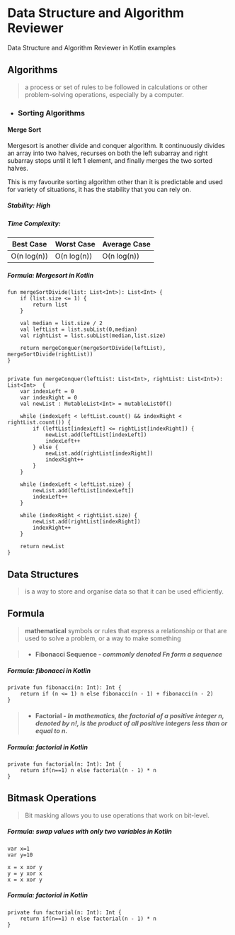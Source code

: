 
# Data Structure and Algorithm Reviewer
Data Structure and Algorithm Reviewer in Kotlin examples

## Algorithms
> a process or set of rules to be followed in calculations or other problem-solving operations, especially by a computer.
> 

 - ### Sorting Algorithms
#### Merge Sort
Mergesort is another divide and conquer algorithm. It continuously divides an array into two halves, recurses on both the left subarray and right subarray stops until it left 1 element, and finally merges the two sorted halves.

This is my favourite sorting algorithm other than it is predictable and used for variety of situations, it has the stability that you can rely on.



##### Stability: High
##### Time Complexity:
|  Best Case|  Worst Case|Average Case|
|--|--|--|
|  O(n log(n)) |  O(n log(n)) |	O(n log(n))|

##### Formula: Mergesort in Kotlin

    fun mergeSortDivide(list: List<Int>): List<Int> {
        if (list.size <= 1) {
            return list
        }

        val median = list.size / 2
        val leftList = list.subList(0,median)
        val rightList = list.subList(median,list.size)

        return mergeConquer(mergeSortDivide(leftList), mergeSortDivide(rightList))
    }


    private fun mergeConquer(leftList: List<Int>, rightList: List<Int>): List<Int>  {
        var indexLeft = 0
        var indexRight = 0
        val newList : MutableList<Int> = mutableListOf()

        while (indexLeft < leftList.count() && indexRight < rightList.count()) {
            if (leftList[indexLeft] <= rightList[indexRight]) {
                newList.add(leftList[indexLeft])
                indexLeft++
            } else {
                newList.add(rightList[indexRight])
                indexRight++
            }
        }

        while (indexLeft < leftList.size) {
            newList.add(leftList[indexLeft])
            indexLeft++
        }

        while (indexRight < rightList.size) {
            newList.add(rightList[indexRight])
            indexRight++
        }

        return newList
    }



## Data Structures
> is a way to store and organise data so that it can be used efficiently.



## Formula
> **mathematical** symbols or rules that express a relationship or that are used to solve a problem, or a way to make something

>  - #### **Fibonacci Sequence** - *commonly denoted Fn form a sequence*
##### Formula: fibonacci in Kotlin
   
    private fun fibonacci(n: Int): Int {  
	    return if (n <= 1) n else fibonacci(n - 1) + fibonacci(n - 2)  
    }
>  - #### **Factorial** - *In mathematics, the **factorial** of a positive integer n, denoted by n!, is the product of all positive integers less than or equal to n.*
##### Formula: factorial in Kotlin
   
    private fun factorial(n: Int): Int {  
	    return if(n==1) n else factorial(n - 1) * n  
	}

## Bitmask Operations
> Bit masking allows you to use operations that work on bit-level.

##### Formula: swap values with only two variables in Kotlin
   

    var x=1  
    var y=10  
      
    x = x xor y  
    y = y xor x  
    x = x xor y

##### Formula: factorial in Kotlin
   
    private fun factorial(n: Int): Int {  
	    return if(n==1) n else factorial(n - 1) * n  
	}


<!--stackedit_data:
eyJoaXN0b3J5IjpbLTE3ODEyNDkxOCw2NzUwNDExNCwxNzQ1MD
A5MDY2LDc1NDkyNDU2NCwzNDk0ODg1NTVdfQ==
-->